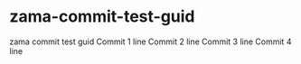 # zama-commit-test-guid
zama commit test guid
Commit 1 line
Commit 2 line
Commit 3 line
Commit 4 line
